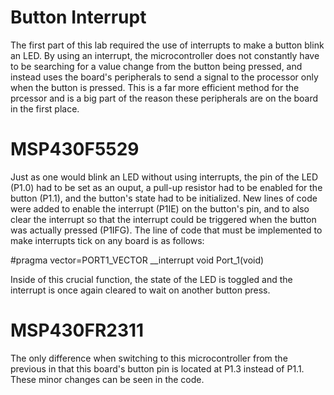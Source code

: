 # Button Interrupt
The first part of this lab required the use of interrupts to make a button blink an LED. By using an interrupt, the microcontroller does not constantly have to be searching for a value change from the button being pressed, and instead uses the board's peripherals to send a signal to the processor only when the button is pressed. This is a far more efficient method for the prcessor and is a big part of the reason these peripherals are on the board in the first place. 

# MSP430F5529
Just as one would blink an LED without using interrupts, the pin of the LED (P1.0) had to be set as an ouput, a pull-up resistor had to be enabled for the button (P1.1), and the button's state had to be initialized. New lines of code were added to enable the interrupt (P1IE) on the button's pin, and to also clear the interrupt so that the interrupt could be triggered when the button was actually pressed (P1IFG). The line of code that must be implemented to make interrupts tick on any board is as follows:

#pragma vector=PORT1_VECTOR
__interrupt void Port_1(void)

Inside of this crucial function, the state of the LED is toggled and the interrupt is once again cleared to wait on another button press.

# MSP430FR2311
The only difference when switching to this microcontroller from the previous in that this board's button pin is located at P1.3 instead of P1.1. These minor changes can be seen in the code.
